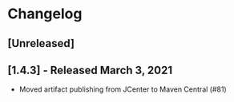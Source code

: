 # Changelog

<!--

Prepend the changelog with this template on every release.

# [Unreleased]
- Changes (<PR #>)

-->

## [Unreleased]

## [1.4.3] - Released March 3, 2021
- Moved artifact publishing from JCenter to Maven Central (#81)